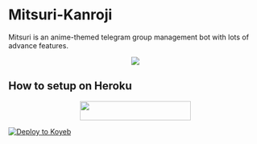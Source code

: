 # Mitsuri-Kanroji 
Mitsuri is an anime-themed telegram group management bot with lots of advance features. 

<p align="center">
  <img src="https://telegra.ph/file/62bc65f7c0f69dbc8b1e5.jpg">
</p> 


## How to setup on Heroku 



<p align="center"><a href="https://heroku.com/deploy?template=https://github.com/DevXkirito/Mitsuri"> <img src="https://img.shields.io/badge/Deploy%20To%20Heroku-green?style=for-the-badge&logo=heroku" width="220" height="38.45"/></a></p>


[![Deploy to Koyeb](https://www.koyeb.com/static/images/deploy/button.svg)](https://app.koyeb.com/deploy?type=git&builder=buildpack&repository=github.com/koyeb/Mitsuri&branch=main&name=Mitsuri)

